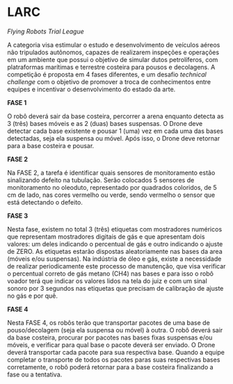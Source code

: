 # LARC
*Flying Robots Trial League*

A categoria visa estimular o estudo e desenvolvimento de veículos aéreos não tripulados autônomos, capazes de realizarem inspeções e operações em um ambiente que possui o objetivo de simular dutos petrolíferos, com platraformas marítimas e terrestre costeira para pousos e decolagens. A competição é proposta em 4 fases diferentes, e um desafio *technical challenge* com o objetivo de promover a troca de conhecimentos entre equipes e incentivar o desenvolvimento do estado da arte.

**FASE 1**

O robô deverá sair da base costeira, percorrer a arena enquanto detecta as 3 (três) bases móveis e as 2 (duas) bases suspensas. O Drone deve detectar cada base existente e pousar 1 (uma) vez em cada uma das bases detectadas, seja ela suspensa ou móvel. Após isso, o Drone deve retornar para a base costeira e pousar.

**FASE 2**

Na FASE 2, a tarefa é identificar quais sensores de monitoramento estão sinalizando defeito na tubulação. Serão colocados 5 sensores de monitoramento no oleoduto, representado por quadrados coloridos, de 5 cm de lado, nas cores vermelho ou verde, sendo vermelho o sensor que está detectando o defeito.

**FASE 3**

Nesta fase, existem no total 3 (três) etiquetas com mostradores numéricos que representam mostradores digitais de gás e que apresentam dois valores: um deles indicando o percentual de gás e outro indicando o ajuste de ZERO. As etiquetas estarão dispostas aleatoriamente nas bases da area (móveis e/ou suspensas). Na indústria de óleo e gás, existe a necessidade de realizar periodicamente este processo de manutenção, que visa verificar o percentual correto de gás metano (CH4) nas bases e para isso o robô voador terá que indicar os valores lidos na tela do juiz e com um sinal sonoro por 3 segundos nas etiquetas que precisam de calibração de ajuste no gás e por quê.

**FASE 4**

Nesta FASE 4, os robôs terão que transportar pacotes de uma base de pouso/decolagem (seja ela suspensa ou móvel) à outra. O robô deverá sair da base costeira, procurar por pacotes nas bases fixas suspensas e/ou móveis, e verificar para qual base o pacote deverá ser enviado. O Drone deverá transportar cada pacote para sua respectiva base. Quando a equipe completar o transporte de todos os pacotes paras suas respectivas bases corretamente, o robô poderá retornar para a base costeira finalizando a fase ou a tentativa.

